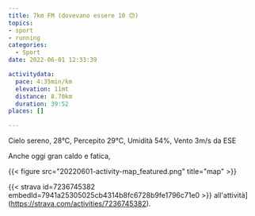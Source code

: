 ```yaml
---
title: 7km FM (dovevano essere 10 😓) 
topics:
- sport
- running
categories: 
  - Sport
date: 2022-06-01 12:33:39

activitydata:
  pace: 4:35min/km
  elevation: 11mt
  distance: 8.70km
  duration: 39:52
places: []

---
```


Cielo sereno, 28°C, Percepito 29°C, Umidità 54%, Vento 3m/s da ESE

<!--more-->

Anche oggi gran caldo e fatica,

{{<  figure src="20220601-activity-map_featured.png" title="map" >}}

{{< strava id=7236745382 embedId=7941a25305025cb4314b8fc6728b9fe1796c71e0 >}} all'attività](https://strava.com/activities/7236745382).
